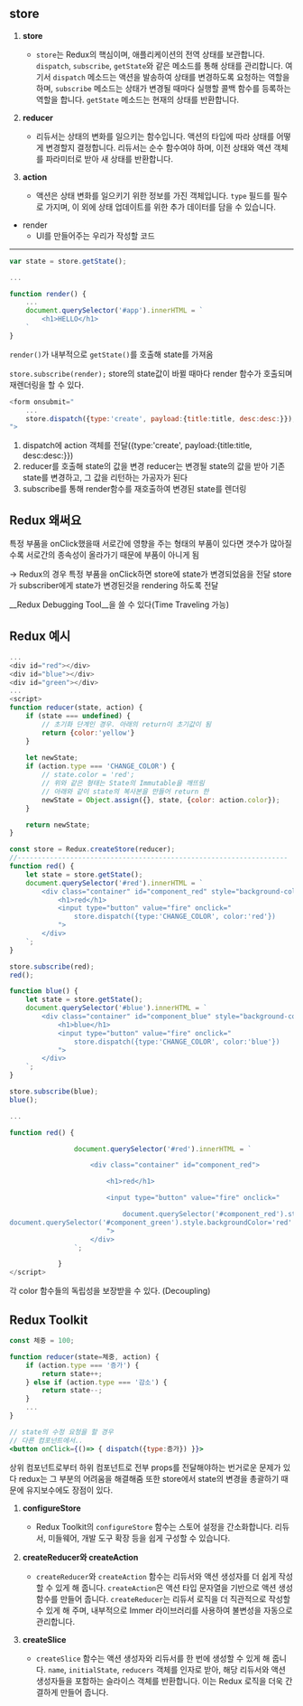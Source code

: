 

## store

1. **store**
    - `store`는 Redux의 핵심이며, 애플리케이션의 전역 상태를 보관합니다. `dispatch`, `subscribe`, `getState`와 같은 메소드를 통해 상태를 관리합니다. 여기서 `dispatch` 메소드는 액션을 발송하여 상태를 변경하도록 요청하는 역할을 하며, `subscribe` 메소드는 상태가 변경될 때마다 실행할 콜백 함수를 등록하는 역할을 합니다. `getState` 메소드는 현재의 상태를 반환합니다.
2. **reducer**
    
    - 리듀서는 상태의 변화를 일으키는 함수입니다. 액션의 타입에 따라 상태를 어떻게 변경할지 결정합니다. 리듀서는 순수 함수여야 하며, 이전 상태와 액션 객체를 파라미터로 받아 새 상태를 반환합니다.
3. **action**
    
    - 액션은 상태 변화를 일으키기 위한 정보를 가진 객체입니다. `type` 필드를 필수로 가지며, 이 외에 상태 업데이트를 위한 추가 데이터를 담을 수 있습니다.
- render
	- UI를 만들어주는 우리가 작성할 코드

---

```js
var state = store.getState();

...

function render() {
	...
	document.querySelector('#app').innerHTML = `
		<h1>HELLO</h1>
	`
}
```

`render()`가 내부적으로 `getState()`를 호출해 state를 가져옴

`store.subscribe(render);`
store의 state값이 바뀔 때마다 render 함수가 호출되며 재렌더링을 할 수 있다.


```js
<form onsubmit="
	...
	store.dispatch({type:'create', payload:{title:title, desc:desc:}});
">
```

1. dispatch에 action 객체를 전달({type:'create', payload:{title:title, desc:desc:}})
2. reducer를 호출해 state의 값을 변경
reducer는 변경될 state의 값을 받아 기존 state를 변경하고, 그 값을 리턴하는 가공자가 된다
3. subscribe를 통해 render함수를 재호출하여 변경된 state를 렌더링


## Redux 왜써요

특정 부품을 onClick했을때 서로간에 영향을 주는 형태의 부품이 있다면
갯수가 많아질수록 서로간의 종속성이 올라가기 때문에 부품이 아니게 됨

-> Redux의 경우
특정 부품을 onClick하면 store에 state가 변경되었음을 전달
store가 subscriber에게 state가 변경된것을 rendering 하도록 전달

__Redux Debugging Tool__을 쓸 수 있다(Time Traveling 가능)


## Redux 예시

```js
...
<div id="red"></div>
<div id="blue"></div>
<div id="green"></div>
...
<script>
function reducer(state, action) {
	if (state === undefined) {
		// 초기화 단계인 경우. 아래의 return이 초기값이 됨
		return {color:'yellow'}
	}
	
	let newState;
	if (action.type === 'CHANGE_COLOR') {
		// state.color = 'red';
		// 위와 같은 형태는 State의 Immutable을 깨뜨림
		// 아래와 같이 state의 복사본을 만들어 return 한
		newState = Object.assign({}, state, {color: action.color});
	}

	return newState;
}

const store = Redux.createStore(reducer);
//-------------------------------------------------------------------
function red() {
	let state = store.getState();
	document.querySelector('#red').innerHTML = `
		<div class="container" id="component_red" style="background-color:${state.color}">
			<h1>red</h1>
			<input type="button" value="fire" onclick="
				store.dispatch({type:'CHANGE_COLOR', color:'red'})
			">
		</div>
	`;
}

store.subscribe(red);
red();

function blue() {
	let state = store.getState();
	document.querySelector('#blue').innerHTML = `
		<div class="container" id="component_blue" style="background-color:${state.color}">
			<h1>blue</h1>
			<input type="button" value="fire" onclick="
				store.dispatch({type:'CHANGE_COLOR', color:'blue'})
			">
		</div>
	`;
}

store.subscribe(blue);
blue();

...

function red() {

                document.querySelector('#red').innerHTML = `

                    <div class="container" id="component_red">

                        <h1>red</h1>

                        <input type="button" value="fire" onclick="

                            document.querySelector('#component_red').style.backgroundColor='red'
document.querySelector('#component_green').style.backgroundColor='red'
                        ">
                    </div>
                `;

            }
</script>
```

각 color 함수들의 독립성을 보장받을 수 있다. (Decoupling)


## Redux Toolkit

```jsx
const 체중 = 100;

function reducer(state=체중, action) {
	if (action.type === '증가') {
		return state++;
	} else if (action.type === '감소') {
		return state--;
	}
	...
}

// state의 수정 요청을 할 경우
// 다른 컴포넌트에서..
<button onClick={()=> { dispatch({type:증가}) }}>
```

상위 컴포넌트로부터 하위 컴포넌트로 전부 props를 전달해야하는 번거로운 문제가 있다
redux는 그 부분의 어려움을 해결해줌
또한 store에서 state의 변경을 총괄하기 때문에 유지보수에도 장점이 있다.

1. **configureStore**
    
    - Redux Toolkit의 `configureStore` 함수는 스토어 설정을 간소화합니다. 리듀서, 미들웨어, 개발 도구 확장 등을 쉽게 구성할 수 있습니다.
2. **createReducer와 createAction**
    
    - `createReducer`와 `createAction` 함수는 리듀서와 액션 생성자를 더 쉽게 작성할 수 있게 해 줍니다. `createAction`은 액션 타입 문자열을 기반으로 액션 생성 함수를 만들어 줍니다. `createReducer`는 리듀서 로직을 더 직관적으로 작성할 수 있게 해 주며, 내부적으로 Immer 라이브러리를 사용하여 불변성을 자동으로 관리합니다.
3. **createSlice**
    
    - `createSlice` 함수는 액션 생성자와 리듀서를 한 번에 생성할 수 있게 해 줍니다. `name`, `initialState`, `reducers` 객체를 인자로 받아, 해당 리듀서와 액션 생성자들을 포함하는 슬라이스 객체를 반환합니다. 이는 Redux 로직을 더욱 간결하게 만들어 줍니다.
